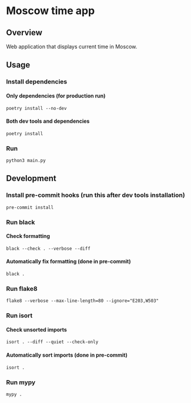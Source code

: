 # Moscow time app

## Overview

Web application that displays current time in Moscow.

## Usage

### Install dependencies

#### Only dependencies (for production run)

    poetry install --no-dev

#### Both dev tools and dependencies

    poetry install

### Run

    python3 main.py

## Development

### Install pre-commit hooks (run this after dev tools installation)

    pre-commit install

### Run black

#### Check formatting

    black --check . --verbose --diff

#### Automatically fix formatting (done in pre-commit)

    black .

### Run flake8

    flake8 --verbose --max-line-length=80 --ignore="E203,W503"

### Run isort

#### Check unsorted imports

    isort . --diff --quiet --check-only

#### Automatically sort imports (done in pre-commit)

    isort .

### Run mypy

    mypy .
